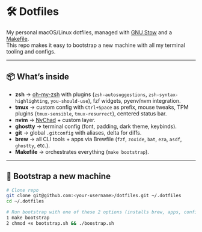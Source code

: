 # 🛠️ Dotfiles

My personal macOS/Linux dotfiles, managed with [GNU Stow](https://www.gnu.org/software/stow/) and a [Makefile](Makefile).  
This repo makes it easy to bootstrap a new machine with all my terminal tooling and configs.

---

## 📦 What’s inside

- **zsh** → [oh-my-zsh](https://ohmyz.sh/) with plugins (`zsh-autosuggestions`, `zsh-syntax-highlighting`, `you-should-use`), fzf widgets, pyenv/nvm integration.
- **tmux** → custom config with `Ctrl+Space` as prefix, mouse tweaks, TPM plugins (`tmux-sensible`, `tmux-resurrect`), centered status bar.
- **nvim** → [NvChad](https://nvchad.com/) + custom layer.
- **ghostty** → terminal config (font, padding, dark theme, keybinds).
- **git** → global `.gitconfig` with aliases, delta for diffs.
- **brew** → all CLI tools + apps via Brewfile (`fzf`, `zoxide`, `bat`, `eza`, `asdf`, `ghostty`, etc.).
- **Makefile** → orchestrates everything (`make bootstrap`).

---

## 🚀 Bootstrap a new machine

```bash
# Clone repo
git clone git@github.com:<your-username>/dotfiles.git ~/.dotfiles
cd ~/.dotfiles

# Run bootstrap with one of these 2 options (installs brew, apps, configs, plugins)
1 make bootstrap
2 chmod +x bootstrap.sh && ./boostrap.sh


